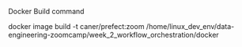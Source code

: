 

Docker Build command

docker image build -t caner/prefect:zoom /home/linux_dev_env/data-engineering-zoomcamp/week_2_workflow_orchestration/docker